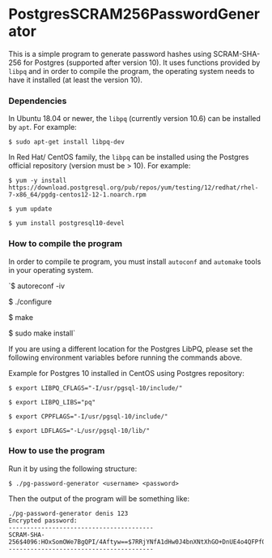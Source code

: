 # PostgresSCRAM256PasswordGenerator
This is a simple program to generate password hashes using SCRAM-SHA-256 for Postgres (supported after version 10).
It uses functions provided by `libpq` and in order to compile the program, the operating system needs to have it installed (at least the version 10).
  
### Dependencies
In Ubuntu 18.04 or newer, the `libpq` (currently version 10.6) can be installed by `apt`. For example:

`$ sudo apt-get install libpq-dev`

In Red Hat/ CentOS family, the `libpq` can be installed using the Postgres official repository (version must be > 10). For example:
  
`$ yum -y install https://download.postgresql.org/pub/repos/yum/testing/12/redhat/rhel-7-x86_64/pgdg-centos12-12-1.noarch.rpm`
 
`$ yum update`
 
`$ yum install postgresql10-devel`
  
### How to compile the program
  
In order to compile te program, you must install `autoconf` and `automake` tools in your operating system.

`$ autoreconf -iv

$ ./configure

$ make

$ sudo make install`

If you are using a different location for the Postgres LibPQ, please set the following environment variables before running the commands above.

Example for Postgres 10 installed in CentOS using Postgres repository:

`$ export LIBPQ_CFLAGS="-I/usr/pgsql-10/include/"`

`$ export LIBPQ_LIBS="pq"`

`$ export CPPFLAGS="-I/usr/pgsql-10/include/"`

`$ export LDFLAGS="-L/usr/pgsql-10/lib/"`
 
### How to use the program
  
Run it by using the following structure:
  
`$ ./pg-password-generator <username> <password>`
 
Then the output of the program will be something like:

```
./pg-password-generator denis 123
Encrypted password:
----------------------------------------
SCRAM-SHA-256$4096:HOxSomOWe7BgQPI/4Aftyw==$7RRjYNfA1dHw0J4bnXNtXhGO+DnUE4o4QFPfOh+wc3Q=:mWCezK1R+9I564I6QO327quciMZXvTI2XnBP14kJcbs=
----------------------------------------
